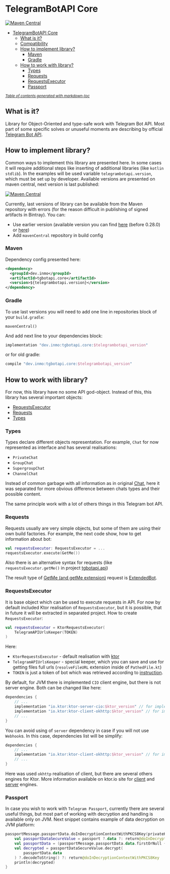 # TelegramBotAPI Core

[![Maven Central](https://maven-badges.herokuapp.com/maven-central/dev.inmo/tgbotapi.core/badge.svg)](https://maven-badges.herokuapp.com/maven-central/dev.inmo/tgbotapi.core)

- [TelegramBotAPI Core](#telegrambotapi-core)
    * [What is it?](#what-is-it-)
    * [Compatibility](#compatibility)
    * [How to implement library?](#how-to-implement-library-)
        + [Maven](#maven)
        + [Gradle](#gradle)
    * [How to work with library?](#how-to-work-with-library-)
        + [Types](#types)
        + [Requests](#requests)
        + [RequestsExecutor](#requestsexecutor)
        + [Passport](#passport)

<small><i><a href='http://ecotrust-canada.github.io/markdown-toc/'>Table of contents generated with markdown-toc</a></i></small>

## What is it?

Library for Object-Oriented and type-safe work with Telegram Bot API. Most part of some specific solves or unuseful
moments are describing by official [Telegram Bot API](https://core.telegram.org/bots/api).

## How to implement library?

Common ways to implement this library are presented here. In some cases it will require additional steps
like inserting of additional libraries (like `kotlin stdlib`). In the examples will be used variable
`telegrambotapi.version`, which must be set up by developer. Available versions are presented on
maven central, next version is last published:

[![Maven Central](https://maven-badges.herokuapp.com/maven-central/dev.inmo/tgbotapi.core/badge.svg)](https://maven-badges.herokuapp.com/maven-central/dev.inmo/tgbotapi.core)

Currently, last versions of library can be available from the Maven repository with errors (for the reason difficult in publishing
of signed artifacts in Bintray). You can:

* Use earlier version (available version you can find
[here](https://mvnrepository.com/artifact/com.github.insanusmokrassar/TelegramBotAPI) (before 0.28.0) or [here](https://mvnrepository.com/artifact/dev.inmo/tgbotapi.core))
* Add `mavenCentral` repository in build config

### Maven

Dependency config presented here:

```xml
<dependency>
  <groupId>dev.inmo</groupId>
  <artifactId>tgbotapi.core</artifactId>
  <version>${telegrambotapi.version}</version>
</dependency>
```

### Gradle

To use last versions you will need to add one line in repositories block of your `build.gradle`:

`mavenCentral()`

And add next line to your dependencies block:

```groovy
implementation "dev.inmo:tgbotapi.core:$telegrambotapi_version"
```

or for old gradle:

```groovy
compile "dev.inmo:tgbotapi.core:$telegrambotapi_version"
```

## How to work with library?

For now, this library have no some API god-object. Instead of this, this library has several
important objects:

* [RequestsExecutor](https://github.com/InsanusMokrassar/TelegramBotAPI/blob/master/tgbotapi.core/src/commonMain/kotlin/dev/inmo/tgbotapi/bot/RequestsExecutor.kt)
* [Requests](https://github.com/InsanusMokrassar/TelegramBotAPI/blob/master/tgbotapi.core/src/commonMain/kotlin/dev/inmo/tgbotapi/requests)
* [Types](https://github.com/InsanusMokrassar/TelegramBotAPI/blob/master/tgbotapi.core/src/commonMain/kotlin/dev/inmo/tgbotapi/types)

### Types

Types declare different objects representation. For example, `Chat` for now represented as
interface and has several realisations:

* `PrivateChat`
* `GroupChat`
* `SupergroupChat`
* `ChannelChat`

Instead of common garbage with all information as in original [Chat](https://core.telegram.org/bots/api#chat),
here it was separated for more obvious difference between chats types and their possible content.

The same principle work with a lot of others things in this Telegram bot API. 

### Requests

Requests usually are very simple objects, but some of them are using their own
build factories. For example, the next code show, how to get information about bot:

```kotlin
val requestsExecutor: RequestsExecutor = ...
requestsExecutor.execute(GetMe())
``` 

Also there is an alternative syntax for requests (like `requestsExecutor.getMe()` in project
[tgbotapi.api](../tgbotapi.api/README.md))

The result type of [GetMe (and getMe extension)](https://github.com/InsanusMokrassar/TelegramBotAPI/blob/master/tgbotapi.core/src/commonMain/kotlin/com/github/insanusmokrassar/tgbotapi/requests/GetMe.kt)
request is
[ExtendedBot](https://github.com/InsanusMokrassar/TelegramBotAPI/blob/master/tgbotapi.core/src/commonMain/kotlin/dev/inmo/tgbotapi/types/User.kt).

### RequestsExecutor

It is base object which can be used to execute requests in API. For now by default included Ktor
realisation of `RequestsExecutor`, but it is possible, that in future it will be extracted in separated
project. How to create `RequestsExecutor`:

```kotlin
val requestsExecutor = KtorRequestsExecutor(
    TelegramAPIUrlsKeeper(TOKEN)
)
```

Here:

* `KtorRequestsExecutor` - default realisation with [ktor](https://ktor.io)
* `TelegramAPIUrlsKeeper` - special keeper, which  you can save and use for getting files full urls (`resolveFileURL`
extension inside of `PathedFile.kt`)
* `TOKEN` is just a token of bot which was retrieved according to
[instruction](https://core.telegram.org/bots#3-how-do-i-create-a-bot).

By default, for JVM there is implemented `CIO` client engine, but there is not server engine. Both can be changed like
here:

```groovy
dependencies {
    // ...
    implementation "io.ktor:ktor-server-cio:$ktor_version" // for implementing of server engine
    implementation "io.ktor:ktor-client-okhttp:$ktor_version" // for implementing of additional client engine
    // ...
}
```

You can avoid using of `server` dependency in case if you will not use `Webhook`s. In this case,
dependencies list will be simplify:

```groovy
dependencies {
    // ...
    implementation "io.ktor:ktor-client-okhttp:$ktor_version" // for implementing of additional client engine
    // ...
}
```

Here was used `okhttp` realisation of client, but there are several others engines for Ktor. More information
available on ktor.io site for [client](https://ktor.io/clients/http-client/engines.html) and [server](https://ktor.io/quickstart/artifacts.html)
engines.

### Passport

In case you wish to work with `Telegram Passport`, currently there are several useful things, but most part of working
with decryption and handling is available only on JVM. Next snippet contains example of data decryption on JVM platform:

```kotlin
passportMessage.passportData.doInDecryptionContextWithPKCS8Key(privateKey) {
    val passportDataSecureValue = passport ?.data ?: return@doInDecryptionContextWithPKCS8Key
    val passportData = (passportMessage.passportData.data.firstOrNull { it is CommonPassport } ?: return@doInDecryptionContextWithPKCS8Key) as CommonPassport
    val decrypted = passportDataSecureValue.decrypt(
        passportData.data
    ) ?.decodeToString() ?: return@doInDecryptionContextWithPKCS8Key
    println(decrypted)
}
```
